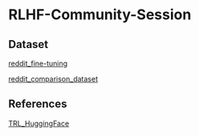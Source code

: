 # RLHF-Community-Session

## Dataset

[reddit_fine-tuning](https://huggingface.co/datasets/CarperAI/openai_summarize_tldr/viewer/default/train?row=1)

[reddit_comparison_dataset](https://huggingface.co/datasets/CarperAI/openai_summarize_comparisons/viewer/default/test?p=836)

## References

[TRL_HuggingFace](https://huggingface.co/docs/trl/main/en/index)

